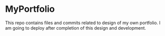 # MyPortfolio
This repo contains files and commits related to design of my own portfolio. 
I am going to deploy after completion of this design and development.
